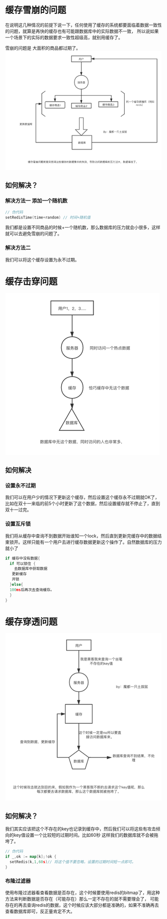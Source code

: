 # 缓存雪崩的问题

在说明这几种情况的前提下说一下，任何使用了缓存的系统都要面临着数据一致性的问题，就算是再快的缓存也有可能跟数据库中的实际数据不一致，
所以说如果一个场景下的实际的数据要求一致性超级高，就别用缓存了。

雪崩的问题是 大面积的商品都过期了。
![1](./1.1.png)

## 如何解决？

### 解决方法一 添加一个随机数

```go
// 伪代码
setRedisTime(time+random) // 时间+随机值
```
 我们都是设置不同商品的时候+一个随机数，那么数据库的压力就会小很多，这样就可以去避免雪崩的问题了。
### 解决方法二

我们可以将这个缓存设置为永不过期。

# 缓存击穿问题
![1](./1.3.png)
## 如何解决

### 设置永不过期

我们可以在用户少的情况下更新这个缓存，然后设置这个缓存永不过期就OK了，比如在双十一来临的前5个小时更新了这个数据，然后设置缓存就不停止了，直到双十一过完。

### 设置互斥锁

我们将从缓存中查询不到数据开始谁知一个lock，然后直到更新完缓存中的数据结束锁开。这样只能有一个用户去进行缓存数据更新这个操作了。自然数据库的压力就小了

```go
if 缓存中没有数据{
  if 可以锁住 {
    去数据库中获取数据
   更新缓存
   开锁  
  }else{
  100ms后再次去查询缓存。  
  }
}
```

# 缓存穿透问题
![1.2](./1.2.png)
## 如何解决？
我们其实应该把这个不存在的key也记录到缓存中，然后我们可以将这些有攻击倾向的key值设置一个比较短的过期时间。比如60秒
这样我们的数据库就不会被拖垮了。
```go
// 伪代码
if _,ok := map[k];!ok {
  setRedis(k,1,60s)// 将这个值不要忽略，设置的过期时间短一点即可。
}
```
### 布隆过滤器
使用布隆过滤器看查看数据是否存在，这个时候要使用redis的bitmap了，用这种方法来判断数据是否存在（可能存在）那么一定不存在的就不需要理会了，
可能存在的再去查询redis的数据，这个时候应该大部分都是准确的，如果不准确再去查看数据库即可，反正量肯定不大。
